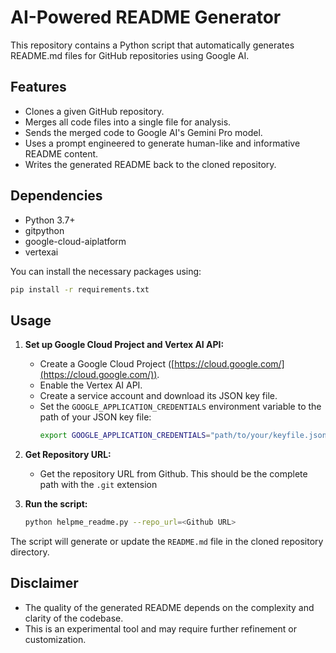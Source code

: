 # AI-Powered README Generator

This repository contains a Python script that automatically generates README.md files for GitHub repositories using Google AI. 

## Features

* Clones a given GitHub repository.
* Merges all code files into a single file for analysis.
* Sends the merged code to Google AI's Gemini Pro model.
* Uses a prompt engineered to generate human-like and informative README content.
* Writes the generated README back to the cloned repository.

## Dependencies

* Python 3.7+
* gitpython
* google-cloud-aiplatform
* vertexai

You can install the necessary packages using:

```bash
pip install -r requirements.txt 
```

## Usage

1.  **Set up Google Cloud Project and Vertex AI API:**
    *   Create a Google Cloud Project ([https://cloud.google.com/](https://cloud.google.com/)).
    *   Enable the Vertex AI API.
    *   Create a service account and download its JSON key file.
    *   Set the `GOOGLE_APPLICATION_CREDENTIALS` environment variable to the path of your JSON key file:
        ```bash 
        export GOOGLE_APPLICATION_CREDENTIALS="path/to/your/keyfile.json"
        ```

2. **Get Repository URL:**
    *   Get the repository URL from Github. This should be the complete path with the `.git` extension


3. **Run the script:**

   ```bash
   python helpme_readme.py --repo_url=<Github URL>
   ```

The script will generate or update the `README.md` file in the cloned repository directory.

## Disclaimer

* The quality of the generated README depends on the complexity and clarity of the codebase.
* This is an experimental tool and may require further refinement or customization.